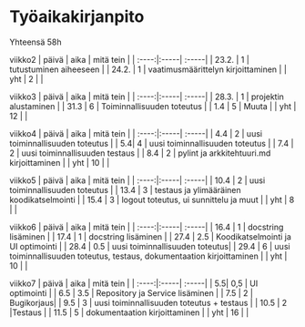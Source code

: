 # Työaikakirjanpito
Yhteensä 58h

viikko2
| päivä | aika | mitä tein  |
| :----:|:-----| :-----|
| 23.2. | 1    | tutustuminen aiheeseen |
| 24.2. | 1    | vaatimusmäärittelyn kirjoittaminen |
| yht   | 2  | | 

viikko3
| päivä | aika | mitä tein  |
| :----:|:-----| :-----|
| 28.3. | 1    | projektin alustaminen  |
| 31.3 | 6   | Toiminnallisuuden toteutus |
| 1.4 | 5   | Muuta |
| yht   | 12  | | 

viikko4
| päivä | aika | mitä tein  |
| :----:|:-----| :-----|
| 4.4 | 2    | uusi toiminnallisuuden toteutus  |
| 5.4| 4   | uusi toiminnallisuuden toteutus |
| 7.4 | 2   | uusi toiminnallisuuden testaus |
| 8.4 | 2   | pylint ja arkkitehtuuri.md kirjoittaminen |
| yht   | 10  | | 

viikko5
| päivä | aika | mitä tein  |
| :----:|:-----| :-----|
| 10.4 | 2    | uusi toiminnallisuuden toteutus  |
| 13.4 | 3   | testaus ja ylimääräinen koodikatselmointi |
| 15.4 | 3   | logout toteutus, ui sunnittelu ja muut |
| yht   | 8  | | 

viikko6
| päivä | aika | mitä tein  |
| :----:|:-----| :-----|
| 16.4 | 1   | docstring lisäminen  |
| 17.4 | 1   | docstring lisäminen |
| 27.4 | 2.5   | Koodikatselmointi ja UI optimointi |
| 28.4 | 0.5   | uusi toiminnallisuuden toteutus|
| 29.4 | 6   | uusi toiminnallisuuden toteutus, testaus, dokumentaation kirjoittaminen |
| yht   | 10  | | 

viikko7
| päivä | aika | mitä tein  |
| :----:|:-----| :-----|
| 5.5| 0,5   | UI optimointi   |
| 6.5 | 3.5   | Repository ja Service lisäminen |
| 7.5 | 2  | Bugikorjaus|
| 9.5 | 3  | uusi toiminnallisuuden toteutus  + testaus |
| 10.5 | 2   |Testaus |
| 11.5 | 5   | dokumentaation kirjoittaminen |
| yht   | 16  | | 
